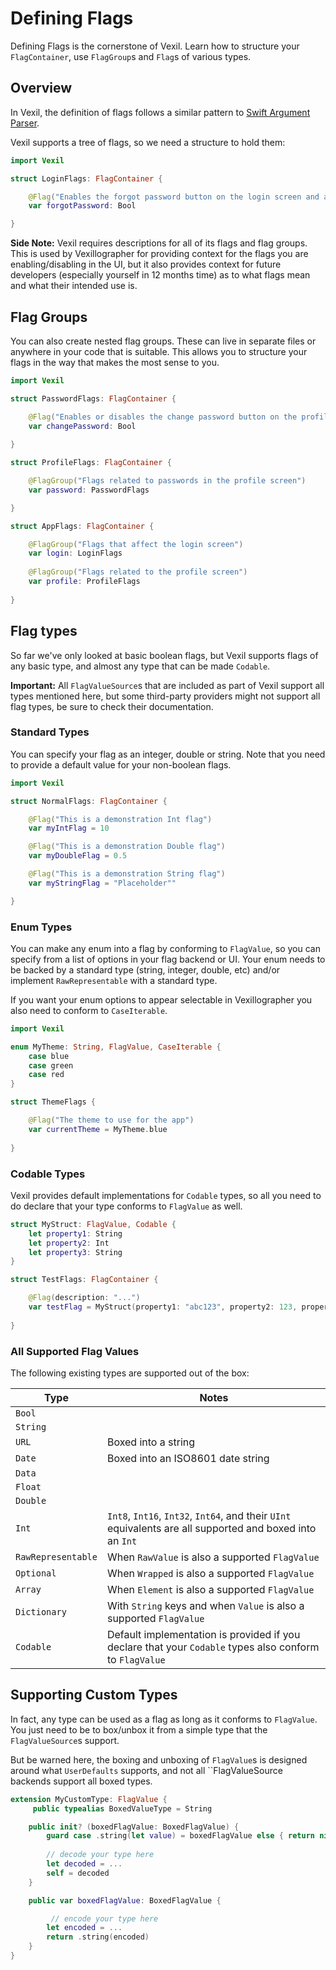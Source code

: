 
# Defining Flags

Defining Flags is the cornerstone of Vexil. Learn how to structure your ``FlagContainer``, use ``FlagGroup``s and ``Flag``s of various types.

## Overview

In Vexil, the definition of flags follows a similar pattern to [Swift Argument Parser][swift-argument-parser].

Vexil supports a tree of flags, so we need a structure to hold them:

```swift
import Vexil

struct LoginFlags: FlagContainer {

    @Flag("Enables the forgot password button on the login screen and associated flows")
    var forgotPassword: Bool

}
```

**Side Note:** Vexil requires descriptions for all of its flags and flag groups. This is used by Vexillographer for providing context for the flags you are enabling/disabling in the UI, but it also provides context for future developers (especially yourself in 12 months time) as to what flags mean and what their intended use is.

## Flag Groups

You can also create nested flag groups. These can live in separate files or anywhere in your code that is suitable. This allows you to structure your flags in the way that makes the most sense to you.

```swift
import Vexil

struct PasswordFlags: FlagContainer {

    @Flag("Enables or disables the change password button on the profile screen and associated flows")
    var changePassword: Bool
    
}

struct ProfileFlags: FlagContainer {

    @FlagGroup("Flags related to passwords in the profile screen")
    var password: PasswordFlags

}

struct AppFlags: FlagContainer {

    @FlagGroup("Flags that affect the login screen")
    var login: LoginFlags
    
    @FlagGroup("Flags related to the profile screen")
    var profile: ProfileFlags
    
}
```

## Flag types

So far we've only looked at basic boolean flags, but Vexil supports flags of any basic type, and almost any type that can be made `Codable`.

**Important:** All ``FlagValueSource``s that are included as part of Vexil support all types mentioned here, but some third-party providers might not support all flag types, be sure to check their documentation.

### Standard Types

You can specify your flag as an integer, double or string. Note that you need to provide a default value for your non-boolean flags.

```swift
import Vexil

struct NormalFlags: FlagContainer {

    @Flag("This is a demonstration Int flag")
    var myIntFlag = 10

    @Flag("This is a demonstration Double flag")
    var myDoubleFlag = 0.5

    @Flag("This is a demonstration String flag")
    var myStringFlag = "Placeholder""

}
```

### Enum Types

You can make any enum into a flag by conforming to ``FlagValue``, so you can specify from a list of options in your flag backend or UI. Your enum needs to be backed by a standard type (string, integer, double, etc) and/or implement `RawRepresentable` with a standard type.

If you want your enum options to appear selectable in Vexillographer you also need to conform to `CaseIterable`.

```swift
import Vexil

enum MyTheme: String, FlagValue, CaseIterable {
    case blue
    case green
    case red
}

struct ThemeFlags {

    @Flag("The theme to use for the app")
    var currentTheme = MyTheme.blue
    
}
```

### Codable Types

Vexil provides default implementations for `Codable` types, so all you need to do declare that your type conforms to ``FlagValue`` as well.

```swift
struct MyStruct: FlagValue, Codable {
    let property1: String
    let property2: Int
    let property3: String
}

struct TestFlags: FlagContainer {

    @Flag(description: "...")
    var testFlag = MyStruct(property1: "abc123", property2: 123, property3: "🤯")
    
}
```


### All Supported Flag Values

The following existing types are supported out of the box:

| Type | Notes |
|------|-----------|
| `Bool` | |
| `String` | |
| `URL` | Boxed into a string |
| `Date` | Boxed into an ISO8601 date string |
| `Data` | |
| `Float` | |
| `Double` | |
| `Int` | `Int8`, `Int16`, `Int32`, `Int64`, and their `UInt` equivalents are all supported and boxed into an `Int` |
| `RawRepresentable` | When `RawValue` is also a supported ``FlagValue`` |
| `Optional` | When `Wrapped` is also a supported ``FlagValue`` |
| `Array` | When `Element` is also a supported ``FlagValue`` |
| `Dictionary` | With `String` keys and when `Value` is also a supported ``FlagValue`` |
| `Codable` | Default implementation is provided if you declare that your `Codable` types also conform to ``FlagValue`` |

## Supporting Custom Types

In fact, any type can be used as a flag as long as it conforms to ``FlagValue``. You just need to be to box/unbox it from a simple type that the ``FlagValueSource``s support.

But be warned here, the boxing and unboxing of ``FlagValue``s is designed around what `UserDefaults` supports, and not all ``FlagValueSource` ` backends support all boxed types.

```swift
extension MyCustomType: FlagValue {
	 public typealias BoxedValueType = String

    public init? (boxedFlagValue: BoxedFlagValue) {
        guard case .string(let value) = boxedFlagValue else { return nil }
        
        // decode your type here
        let decoded = ...
        self = decoded
    }

    public var boxedFlagValue: BoxedFlagValue {

		 // encode your type here
        let encoded = ...
        return .string(encoded)
    }
}
```

[swift-argument-parser]: https://github.com/apple/swift-argument-parser
